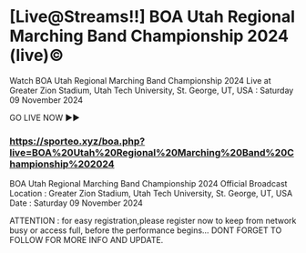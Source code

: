 #  [Live@Streams!!] BOA Utah Regional Marching Band Championship 2024 (live)©

Watch BOA Utah Regional Marching Band Championship 2024 Live at Greater Zion Stadium, Utah Tech University, St. George, UT, USA : Saturday 09 November 2024

GO LIVE NOW ▶️▶️ <h3><a href="https://sporteo.xyz/boa.php?live=BOA%20Utah%20Regional%20Marching%20Band%20Championship%202024">https://sporteo.xyz/boa.php?live=BOA%20Utah%20Regional%20Marching%20Band%20Championship%202024</a></h3>

BOA Utah Regional Marching Band Championship 2024  Official Broadcast
Location : Greater Zion Stadium, Utah Tech University, St. George, UT, USA
Date : Saturday 09 November 2024

ATTENTION : for easy registration,please register now to keep from network busy or access full, before the performance begins…
DONT FORGET TO FOLLOW FOR MORE INFO AND UPDATE.
